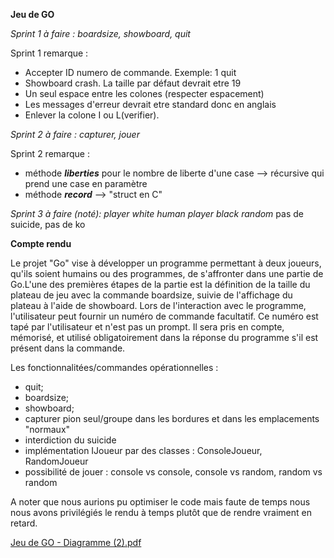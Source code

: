 **Jeu de GO**

_Sprint 1 à faire :
  boardsize, showboard, quit_

Sprint 1 remarque :
  - Accepter ID numero de commande. Exemple: 1 quit
  - Showboard crash. La taille par défaut devrait etre 19
  - Un seul espace entre les colones (respecter espacement)
  - Les messages d'erreur devrait etre standard donc en anglais 
  - Enlever la colone I ou L(verifier).

_Sprint 2 à faire : 
  capturer, jouer_

Sprint 2 remarque :
  - méthode **_liberties_** pour le nombre de liberte d'une case --> récursive qui prend une case en paramètre
  - méthode **_record_** --> "struct en C"

 _Sprint 3 à faire (noté):_
  _player white human
   player black random_
   pas de suicide, pas de ko



   **Compte rendu**


   
Le projet "Go" vise à développer un programme permettant à deux joueurs, qu'ils soient humains ou des programmes, de s'affronter dans une partie de Go.L'une des premières étapes de la partie est la définition de la taille du plateau de jeu avec la commande boardsize, suivie de l'affichage du plateau à l'aide de showboard. Lors de l'interaction avec le programme, l'utilisateur peut fournir un numéro de commande facultatif. Ce numéro est tapé par l'utilisateur et n'est pas un prompt. Il sera pris en compte, mémorisé, et utilisé obligatoirement dans la réponse du programme s'il est présent dans la commande.


Les fonctionnalitées/commandes opérationnelles : 

 - quit;
 - boardsize;
 - showboard;
 - capturer pion seul/groupe dans les bordures et dans les emplacements "normaux"
 - interdiction du suicide 
 - implémentation IJoueur par des classes : ConsoleJoueur, RandomJoueur
 - possibilité de jouer : console vs console, console vs random, random vs random

A noter que nous aurions pu optimiser le code mais faute de temps nous nous avons privilégiés le rendu à temps plutôt que de rendre vraiment en retard.

[Jeu de GO - Diagramme  (2).pdf](https://github.com/ideuxs/projet-go/files/13921553/Jeu.de.GO.-.Diagramme.2.pdf)
